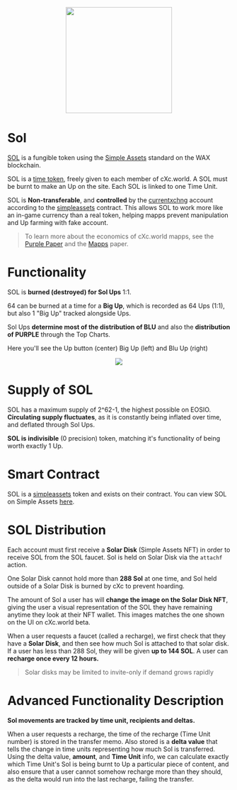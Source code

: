 <p align="center">
  <img width="240" height="240" src="https://ipfs.pink.gg/ipfs/QmXSevesv6tanu4AuybSR3f1xHetozHYqjz1QEGbT2ghX5">
</p>


# Sol
[SOL](https://wax.simplemarket.io/trading/ft/currentxchng/SOL) is a fungible token using the [Simple Assets](https://github.com/CryptoLions/SimpleAssets) standard on the WAX blockchain.

SOL is a [time token](https://github.com/dougbutner/web-4#time-issued-cryptocurrency-time-tokens), freely given to each member of cXc.world. A SOL must be burnt to make an Up on the site. Each SOL is linked to one Time Unit.

SOL is **Non-transferable**, and **controlled** by the [currentxchng](https://wax.bloks.io/account/simpleassets) account according to the [simpleassets](https://wax.bloks.io/account/simpleassets) contract. This allows SOL to work more like an in-game currency than a real token, helping mapps prevent manipulation and Up farming with fake account.

> To learn more about the economics of cXc.world mapps, see the [Purple Paper](https://docs.google.com/document/d/1T2JH9J73WjgZ9-cULJAzrYvZzyPSXEA_fdgt21lHnDc/preview) and the [Mapps](https://docs.google.com/document/d/1YppJ2EYumRI2j0UHYdZh7NJMObMI_NfHgaFRLbjgBtw/preview) paper.

# Functionality
SOL is **burned (destroyed) for Sol Ups** 1:1.

64 can be burned at a time for a **Big Up**, which is recorded as 64 Ups (1:1), but also 1 "Big Up" tracked alongside Ups.

Sol Ups **determine most of the distribution of BLU** and also the **distribution of PURPLE** through the Top Charts.

Here you'll see the Up button (center) Big Up (left) and Blu Up (right)
<p align="center"><a href="https://music.cxc.world" target="_blank" alt="Experience cXc Music">
  <img width="auto" height="auto" src="https://github.com/currentxchange/purple-explainer/blob/master/Images/I-SE-USA.png"></a>
</p>


# Supply of SOL
SOL has a maximum supply of 2^62-1, the highest possible on EOSIO. **Circulating supply fluctuates**, as it is constantly being inflated over time, and deflated through Sol Ups.

**SOL is indivisible** (0 precision) token, matching it's functionality of being worth exactly 1 Up.

# Smart Contract
SOL is a [simpleassets](https://wax.bloks.io/account/simpleassets) token and exists on their contract. You can view SOL on Simple Assets [here](https://wax.simplemarket.io/trading/ft/currentxchng/SOL).


# SOL Distribution
Each account must first receive a **Solar Disk** (Simple Assets NFT) in order to receive SOL from the SOL faucet. Sol is held on Solar Disk via the `attachf` action.

One Solar Disk cannot hold more than **288 Sol** at one time, and Sol held outside of a Solar Disk is burned by cXc to prevent hoarding.

The amount of Sol a user has will **change the image on the Solar Disk NFT**, giving the user a visual representation of the SOL they have remaining anytime they look at their NFT wallet. This images matches the one shown on the UI on cXc.world beta.


When a user requests a faucet (called a recharge), we first check that they have a **Solar Disk**, and then see how much Sol is attached to that solar disk. If a user has less than 288 Sol, they will be given **up to 144 SOL**. A user can **recharge once every 12 hours.**

> Solar disks may be limited to invite-only if demand grows rapidly

# Advanced Functionality Description

**Sol movements are tracked by time unit, recipients and deltas.**

When a user requests a recharge, the time of the recharge (Time Unit number) is stored in the transfer memo. Also stored is a **delta value** that tells the change in time units representing how much Sol is transferred. Using the delta value, **amount**, and **Time Unit** info, we can calculate exactly which Time Unit's Sol is being burnt to Up a particular piece of content, and also ensure that a user cannot somehow recharge more than they should, as the delta would run into the last recharge, failing the transfer.
